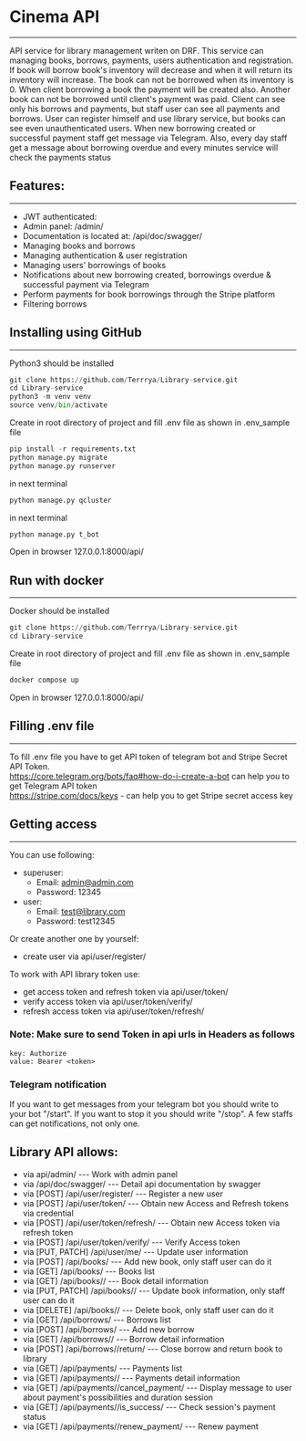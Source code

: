 # Cinema API
<hr>

API service for library management writen on DRF. This service can managing books, borrows, payments, users 
authentication and registration. If book will borrow book's inventory will decrease and when it will return its 
inventory will increase. The book can not be borrowed when its inventory is 0. When client borrowing a book the payment 
will be created also. Another book can not be borrowed until client's payment was paid. Client can see only his borrows 
and payments, but staff user can see all payments and borrows. User can register himself and use library service, but 
books can see even unauthenticated users.  When new borrowing created or successful payment staff get message via Telegram.
Also, every day staff get a message about borrowing overdue and every minutes service will check the payments status

## Features:
<hr>

- JWT authenticated:
- Admin panel: /admin/
- Documentation is located at: /api/doc/swagger/
- Managing books and borrows
- Managing authentication & user registration
- Managing users' borrowings of books
- Notifications about new borrowing created, borrowings overdue & successful payment via Telegram
- Perform payments for book borrowings through the Stripe platform
- Filtering borrows

## Installing using GitHub
<hr>

Python3 should be installed

```python
git clone https://github.com/Terrrya/Library-service.git
cd Library-service
python3 -m venv venv
source venv/bin/activate
```
Create in root directory of project and fill .env file as shown in .env_sample file

```python
pip install -r requirements.txt
python manage.py migrate
python manage.py runserver
```

in next terminal

```python
python manage.py qcluster
```

in next terminal

```python
python manage.py t_bot
```
Open in browser 127.0.0.1:8000/api/

## Run with docker
<hr>

Docker should be installed

```python
git clone https://github.com/Terrrya/Library-service.git
cd Library-service
```

Create in root directory of project and fill .env file as shown in .env_sample file

```python
docker compose up
```
Open in browser 127.0.0.1:8000/api/ 

## Filling .env file
<hr>

To fill .env file you have to get API token of telegram bot and Stripe Secret API Token. 
<br> https://core.telegram.org/bots/faq#how-do-i-create-a-bot can help you to get Telegram API token
<br> https://stripe.com/docs/keys - can help you to get Stripe secret access key


## Getting access
<hr>

You can use following:
- superuser:
  - Email: admin@admin.com
  - Password: 12345
- user:
  - Email: test@library.com
  - Password: test12345

Or create another one by yourself:
- create user via api/user/register/

To work with API library token use:
- get access token and refresh token via api/user/token/
- verify access token via api/user/token/verify/
- refresh access token via api/user/token/refresh/


### Note: **Make sure to send Token in api urls in Headers as follows**

```
key: Authorize
value: Bearer <token>
```

### Telegram notification
If you want to get messages from your telegram bot you should write to your bot "/start". 
If you want to stop it you should write "/stop". A few staffs can get notifications, not only one.

## Library API allows:

- via api/admin/ --- Work with admin panel
- via /api/doc/swagger/ --- Detail api documentation by swagger
- via [POST] /api/user/register/ --- Register a new user
- via [POST] /api/user/token/ --- Obtain new Access and Refresh tokens via credential
- via [POST] /api/user/token/refresh/ --- Obtain new Access token via refresh token
- via [POST] /api/user/token/verify/ --- Verify Access token
- via [PUT, PATCH] /api/user/me/ --- Update user information
- via [POST] /api/books/ --- Add new book, only staff user can do it
- via [GET] /api/books/ --- Books list
- via [GET] /api/books/<pk>/ --- Book detail information
- via [PUT, PATCH] /api/books/<pk>/ --- Update book information, only staff user can do it
- via [DELETE] /api/books/<pk>/ --- Delete book, only staff user can do it
- via [GET] /api/borrows/ --- Borrows list
- via [POST] /api/borrows/ --- Add new borrow
- via [GET] /api/borrows/<pk>/ --- Borrow detail information
- via [POST] /api/borrows/<pk>/return/ --- Close borrow and return book to library
- via [GET] /api/payments/ --- Payments list
- via [GET] /api/payments/<pk>/ --- Payments detail information
- via [GET] /api/payments/<pk>/cancel_payment/ --- Display message to user about payment's possibilities and duration session
- via [GET] /api/payments/<pk>/is_success/ --- Check session's payment status
- via [GET] /api/payments/<pk>/renew_payment/ --- Renew payment
